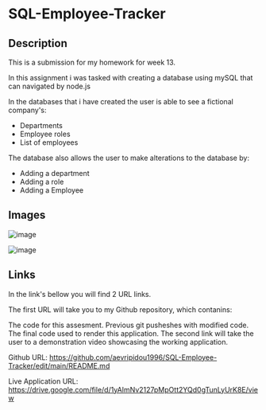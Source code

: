 # SQL-Employee-Tracker

## Description


This is a submission for my homework for week 13.


In this assignment i was tasked with creating a database using mySQL that can navigated by node.js

In the databases that i have created the user is able to see a fictional company's:
- Departments
- Employee roles
- List of employees

The database also allows the user to make alterations to the database by:
- Adding a department
- Adding a role
- Adding a Employee


## Images
![image](https://github.com/aevripidou1996/weather-app/assets/114223852/28870419-4389-4909-86b1-e8a1ed600bca)

![image](https://github.com/aevripidou1996/weather-app/assets/114223852/1134026c-cf29-43b6-8f1c-7ae6ae3a9c1b)

## Links
In the link's bellow you will find 2 URL links.

The first URL will take you to my Github repository, which contanins:

The code for this assesment.
Previous git pusheshes with modified code.
The final code used to render this application.
The second link will take the user to a demonstration video showcasing the working application.

Github URL: https://github.com/aevripidou1996/SQL-Employee-Tracker/edit/main/README.md

Live Application URL: https://drive.google.com/file/d/1yAImNv2127pMpOtt2YQd0gTunLyUrK8E/view
